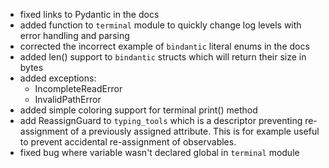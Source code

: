 - fixed links to Pydantic in the docs
- added function to ```terminal``` module to quickly change log levels with error handling and parsing
- corrected the incorrect example of ```bindantic``` literal enums in the docs
- added len() support to ```bindantic``` structs which will return their size in bytes
- added exceptions:
  - IncompleteReadError
  - InvalidPathError
- added simple coloring support for terminal print() method
- add ReassignGuard to ```typing_tools``` which is a descriptor preventing re-assignment of a previously assigned attribute. This is for example useful to prevent accidental re-assignment of observables.
- fixed bug where variable wasn't declared global in ```terminal``` module